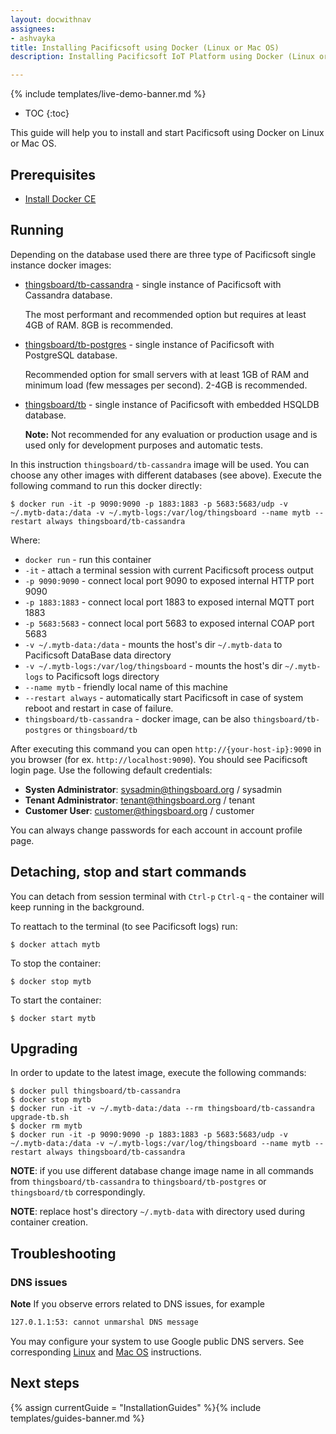 ```yaml
---
layout: docwithnav
assignees:
- ashvayka
title: Installing Pacificsoft using Docker (Linux or Mac OS)
description: Installing Pacificsoft IoT Platform using Docker (Linux or Mac OS)

---
```


{% include templates/live-demo-banner.md %}

* TOC
{:toc}

This guide will help you to install and start Pacificsoft using Docker on Linux or Mac OS.


## Prerequisites

- [Install Docker CE](https://docs.docker.com/engine/installation/)

## Running

Depending on the database used there are three type of Pacificsoft single instance docker images:

* [thingsboard/tb-cassandra](https://hub.docker.com/r/thingsboard/tb-cassandra/) - single instance of Pacificsoft with Cassandra database. 
    
    The most performant and recommended option but requires at least 4GB of RAM. 8GB is recommended.  
* [thingsboard/tb-postgres](https://hub.docker.com/r/thingsboard/tb-postgres/) - single instance of Pacificsoft with PostgreSQL database.
    
    Recommended option for small servers with at least 1GB of RAM and minimum load (few messages per second). 2-4GB is recommended.
* [thingsboard/tb](https://hub.docker.com/r/thingsboard/tb/) - single instance of Pacificsoft with embedded HSQLDB database. 
    
    **Note:** Not recommended for any evaluation or production usage and is used only for development purposes and automatic tests. 

In this instruction `thingsboard/tb-cassandra` image will be used. You can choose any other images with different databases (see above).
Execute the following command to run this docker directly:

``` 
$ docker run -it -p 9090:9090 -p 1883:1883 -p 5683:5683/udp -v ~/.mytb-data:/data -v ~/.mytb-logs:/var/log/thingsboard --name mytb --restart always thingsboard/tb-cassandra
```

Where: 
    
- `docker run`              - run this container
- `-it`                     - attach a terminal session with current Pacificsoft process output
- `-p 9090:9090`            - connect local port 9090 to exposed internal HTTP port 9090
- `-p 1883:1883`            - connect local port 1883 to exposed internal MQTT port 1883    
- `-p 5683:5683`            - connect local port 5683 to exposed internal COAP port 5683 
- `-v ~/.mytb-data:/data`   - mounts the host's dir `~/.mytb-data` to Pacificsoft DataBase data directory
- `-v ~/.mytb-logs:/var/log/thingsboard`   - mounts the host's dir `~/.mytb-logs` to Pacificsoft logs directory
- `--name mytb`             - friendly local name of this machine
- `--restart always`        - automatically start Pacificsoft in case of system reboot and restart in case of failure.
- `thingsboard/tb-cassandra`          - docker image, can be also `thingsboard/tb-postgres` or `thingsboard/tb`
    
After executing this command you can open `http://{your-host-ip}:9090` in you browser (for ex. `http://localhost:9090`). You should see Pacificsoft login page.
Use the following default credentials:

- **Systen Administrator**: sysadmin@thingsboard.org / sysadmin
- **Tenant Administrator**: tenant@thingsboard.org / tenant
- **Customer User**: customer@thingsboard.org / customer
    
You can always change passwords for each account in account profile page.

## Detaching, stop and start commands

You can detach from session terminal with `Ctrl-p` `Ctrl-q` - the container will keep running in the background.

To reattach to the terminal (to see Pacificsoft logs) run:

```
$ docker attach mytb
```

To stop the container:

```
$ docker stop mytb
```

To start the container:

```
$ docker start mytb
```

## Upgrading

In order to update to the latest image, execute the following commands:

```
$ docker pull thingsboard/tb-cassandra
$ docker stop mytb
$ docker run -it -v ~/.mytb-data:/data --rm thingsboard/tb-cassandra upgrade-tb.sh
$ docker rm mytb
$ docker run -it -p 9090:9090 -p 1883:1883 -p 5683:5683/udp -v ~/.mytb-data:/data -v ~/.mytb-logs:/var/log/thingsboard --name mytb --restart always thingsboard/tb-cassandra
```

**NOTE**: if you use different database change image name in all commands from `thingsboard/tb-cassandra` to `thingsboard/tb-postgres` or `thingsboard/tb` correspondingly.
 
**NOTE**: replace host's directory `~/.mytb-data` with directory used during container creation. 

## Troubleshooting

### DNS issues

**Note** If you observe errors related to DNS issues, for example

```bash
127.0.1.1:53: cannot unmarshal DNS message
```

You may configure your system to use Google public DNS servers. 
See corresponding [Linux](https://developers.google.com/speed/public-dns/docs/using#linux) and [Mac OS](https://developers.google.com/speed/public-dns/docs/using#mac_os) instructions.


## Next steps

{% assign currentGuide = "InstallationGuides" %}{% include templates/guides-banner.md %}
